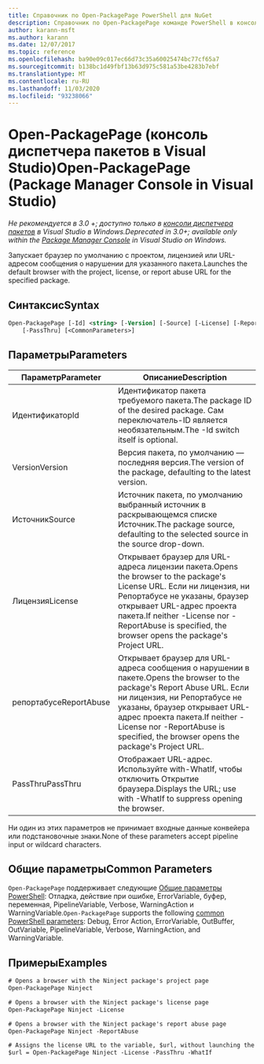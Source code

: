 ```yaml
---
title: Справочник по Open-PackagePage PowerShell для NuGet
description: Справочник по Open-PackagePage команде PowerShell в консоли диспетчера пакетов NuGet в Visual Studio.
author: karann-msft
ms.author: karann
ms.date: 12/07/2017
ms.topic: reference
ms.openlocfilehash: ba90e09c017ec66d73c35a60025474bc77cf65a7
ms.sourcegitcommit: b138bc1d49fbf13b63d975c581a53be4283b7ebf
ms.translationtype: MT
ms.contentlocale: ru-RU
ms.lasthandoff: 11/03/2020
ms.locfileid: "93238066"
---
```

# <a name="open-packagepage-package-manager-console-in-visual-studio"></a><span data-ttu-id="60a02-103">Open-PackagePage (консоль диспетчера пакетов в Visual Studio)</span><span class="sxs-lookup"><span data-stu-id="60a02-103">Open-PackagePage (Package Manager Console in Visual Studio)</span></span>

<span data-ttu-id="60a02-104">*Не рекомендуется в 3.0 +; доступно только в [консоли диспетчера пакетов](../../consume-packages/install-use-packages-powershell.md) в Visual Studio в Windows.*</span><span class="sxs-lookup"><span data-stu-id="60a02-104">*Deprecated in 3.0+; available only within the [Package Manager Console](../../consume-packages/install-use-packages-powershell.md) in Visual Studio on Windows.*</span></span>

<span data-ttu-id="60a02-105">Запускает браузер по умолчанию с проектом, лицензией или URL-адресом сообщения о нарушении для указанного пакета.</span><span class="sxs-lookup"><span data-stu-id="60a02-105">Launches the default browser with the project, license, or report abuse URL for the specified package.</span></span>

## <a name="syntax"></a><span data-ttu-id="60a02-106">Синтаксис</span><span class="sxs-lookup"><span data-stu-id="60a02-106">Syntax</span></span>

```ps
Open-PackagePage [-Id] <string> [-Version] [-Source] [-License] [-ReportAbuse]
    [-PassThru] [<CommonParameters>]
```

## <a name="parameters"></a><span data-ttu-id="60a02-107">Параметры</span><span class="sxs-lookup"><span data-stu-id="60a02-107">Parameters</span></span>

| <span data-ttu-id="60a02-108">Параметр</span><span class="sxs-lookup"><span data-stu-id="60a02-108">Parameter</span></span> | <span data-ttu-id="60a02-109">Описание</span><span class="sxs-lookup"><span data-stu-id="60a02-109">Description</span></span> |
| --- | --- |
| <span data-ttu-id="60a02-110">Идентификатор</span><span class="sxs-lookup"><span data-stu-id="60a02-110">Id</span></span> | <span data-ttu-id="60a02-111">Идентификатор пакета требуемого пакета.</span><span class="sxs-lookup"><span data-stu-id="60a02-111">The package ID of the desired package.</span></span> <span data-ttu-id="60a02-112">Сам переключатель-ID является необязательным.</span><span class="sxs-lookup"><span data-stu-id="60a02-112">The -Id switch itself is optional.</span></span> |
| <span data-ttu-id="60a02-113">Version</span><span class="sxs-lookup"><span data-stu-id="60a02-113">Version</span></span> | <span data-ttu-id="60a02-114">Версия пакета, по умолчанию — последняя версия.</span><span class="sxs-lookup"><span data-stu-id="60a02-114">The version of the package, defaulting to the latest version.</span></span> |
| <span data-ttu-id="60a02-115">Источник</span><span class="sxs-lookup"><span data-stu-id="60a02-115">Source</span></span> | <span data-ttu-id="60a02-116">Источник пакета, по умолчанию выбранный источник в раскрывающемся списке Источник.</span><span class="sxs-lookup"><span data-stu-id="60a02-116">The package source, defaulting to the selected source in the source drop-down.</span></span> |
| <span data-ttu-id="60a02-117">Лицензия</span><span class="sxs-lookup"><span data-stu-id="60a02-117">License</span></span> | <span data-ttu-id="60a02-118">Открывает браузер для URL-адреса лицензии пакета.</span><span class="sxs-lookup"><span data-stu-id="60a02-118">Opens the browser to the package's License URL.</span></span> <span data-ttu-id="60a02-119">Если ни лицензия, ни Репортабусе не указаны, браузер открывает URL-адрес проекта пакета.</span><span class="sxs-lookup"><span data-stu-id="60a02-119">If neither -License nor -ReportAbuse is specified, the browser opens the package's Project URL.</span></span> |
| <span data-ttu-id="60a02-120">репортабусе</span><span class="sxs-lookup"><span data-stu-id="60a02-120">ReportAbuse</span></span> | <span data-ttu-id="60a02-121">Открывает браузер для URL-адреса сообщения о нарушении в пакете.</span><span class="sxs-lookup"><span data-stu-id="60a02-121">Opens the browser to the package's Report Abuse URL.</span></span> <span data-ttu-id="60a02-122">Если ни лицензия, ни Репортабусе не указаны, браузер открывает URL-адрес проекта пакета.</span><span class="sxs-lookup"><span data-stu-id="60a02-122">If neither -License nor -ReportAbuse is specified, the browser opens the package's Project URL.</span></span> |
| <span data-ttu-id="60a02-123">PassThru</span><span class="sxs-lookup"><span data-stu-id="60a02-123">PassThru</span></span> | <span data-ttu-id="60a02-124">Отображает URL-адрес. Используйте with-WhatIf, чтобы отключить Открытие браузера.</span><span class="sxs-lookup"><span data-stu-id="60a02-124">Displays the URL; use with -WhatIf to suppress opening the browser.</span></span> |

<span data-ttu-id="60a02-125">Ни один из этих параметров не принимает входные данные конвейера или подстановочные знаки.</span><span class="sxs-lookup"><span data-stu-id="60a02-125">None of these parameters accept pipeline input or wildcard characters.</span></span>

## <a name="common-parameters"></a><span data-ttu-id="60a02-126">Общие параметры</span><span class="sxs-lookup"><span data-stu-id="60a02-126">Common Parameters</span></span>

<span data-ttu-id="60a02-127">`Open-PackagePage` поддерживает следующие [Общие параметры PowerShell](/powershell/module/microsoft.powershell.core/about/about_commonparameters): Отладка, действие при ошибке, ErrorVariable, буфер, переменная, PipelineVariable, Verbose, WarningAction и WarningVariable.</span><span class="sxs-lookup"><span data-stu-id="60a02-127">`Open-PackagePage` supports the following [common PowerShell parameters](/powershell/module/microsoft.powershell.core/about/about_commonparameters): Debug, Error Action, ErrorVariable, OutBuffer, OutVariable, PipelineVariable, Verbose, WarningAction, and WarningVariable.</span></span>

## <a name="examples"></a><span data-ttu-id="60a02-128">Примеры</span><span class="sxs-lookup"><span data-stu-id="60a02-128">Examples</span></span>

```ps
# Opens a browser with the Ninject package's project page
Open-PackagePage Ninject

# Opens a browser with the Ninject package's license page
Open-PackagePage Ninject -License

# Opens a browser with the Ninject package's report abuse page  
Open-PackagePage Ninject -ReportAbuse

# Assigns the license URL to the variable, $url, without launching the browser
$url = Open-PackagePage Ninject -License -PassThru -WhatIf
```